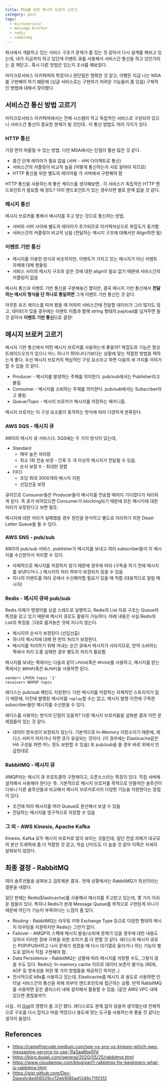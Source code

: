 ```yaml
---
title: MSA를 위한 메시지 브로커 고르기
category: post
tags:
  - microservice
  - message-brocker
  - redis
  - rabbitmq
---
```


회사에서 개발하고 있는 서비스 구조가 문제가 좀 있는 것 같아서 다시 설계를 해보고 있는데, 내가 지금까지 하고 있던게 이벤트 큐를 사용해서 서비스간 통신을 하고 있던거라는 걸 깨닫고.. 혹시 다른 방법은 있는지 조사를 해보았다.

마이크로서비스 아키텍처의 특징이나 장단점은 명확한 것 같고, 어쨌든 지금 나는 MSA를 구현해야 하기 떄문에 (싱글 서비스로는 구현하기 어려운 기능들이 좀 있음) 구체적인 방법에 대해서 찾아봤다.

## 서비스간 통신 방법 고르기

마이크로서비스 아키텍처에서는 전체 시스템이 작고 독립적인 서비스로 구성되어 있으니 서비스간 통신이 중요한 문제가 될 것인데.. 이 통신 방법도 여러 가지가 있다.

### HTTP 통신

가장 먼저 떠올릴 수 있는 방법. 다만 MSA에서는 단점이 훨씬 많은 것 같다.

- 중간 단계 레이어가 필요 없음 (서버 - 서버 다이렉트로 통신)
- 서비스간의 커플링이 비교적 높음 (어떻게 통신하는지 서로 알아야 하므로)
- HTTP 통신을 위한 별도의 레이어를 각 서버에서 구현해야 함

HTTP 통신을 사용하는게 좋은 케이스를 생각해보면.. 각 서비스가 독립적인 HTTP 엔드포인트가 필요할 때 정도? 이미 엔드포인트가 있는 경우라면 별로 문제 없을 것 같다.

### 메시지 통신

메시지 브로커를 통해서 메시지를 주고 받는 것으로 통신하는 방법.

- 서버와 서버 사이에 별도의 레이어가 추가되므로 아키텍처상으로 복잡도가 증가함
- 서비스간의 커플링이 비교적 낮음 (전달하는 메시지 구조에 대해서만 Align하면 됨)

### 이벤트 기반 통신

- 메시지를 이용한 방식과 비슷하지만, 이벤트가 가지고 있는 메시지가 아닌 이벤트 자체에 대해 핸들링
- 서비스 사이의 메시지 구조와 같은 것에 대한 align이 필요 없기 때문에 서비스간의 커플링이 없음

메시지 통신과 이벤트 기반 통신을 구분해놓긴 했지만, 결국 메시지 기반 통신에서 **전달하는 메시지 형식을 단 하나로 통일하면** 그게 이벤트 기반 통신인 것 같다.

아무튼 유즈 케이스를 따져 봤을 때 어차피 서비스간에 전달할 데이터가 그리 많지도 않고, 데이터가 있을 경우에는 이벤트 이름과 함께 string 형태의 payload를 넘겨주면 될 것 같아서 **이벤트 기반 통신**으로 결정!

## 메시지 브로커 고르기

메시지 기반 통신에서 어떤 메시지 브로커를 사용하는게 좋을까? 복잡도와 기능은 항상 트레이드오프가 있으니 어느 하나가 뛰어나다기보다는 상황에 맞는 적절한 방법을 택하는게 좋다. 우선 메시지 브로커의 핵심적인 구성 요소라고 하면 다음의 세 가지를 이야기할 수 있을 것 같다.

- Producer - 메시지를 발생하는 주체를 의미한다. pub/sub에서는 Publisher라고 불림
- Consumer - 메시지를 소비하는 주체를 의미한다. pub/sub에서는 Subscriber라고 불림
- Queue/Topic - 메시지 브로커가 메시지를 저장하는 매커니즘.

메시지 브로커는 이 구성 요소들이 동작하는 방식에 따라 다양하게 분류된다.

### AWS SQS - 메시지 큐

AWS의 메시지 큐 서비스다. SQS에는 두 가지 방식이 있는데,

- Standard
  - 매우 높은 처리량
  - 최소 1회 전송 보장 - 간혹 두 개 이상의 메시지가 전달될 수 있음.
  - 순서 보장 X - 최대한 정렬
- FIFO
  - 초당 최대 3000개의 메시지 지원
  - 선입선출 보장

큐이므로 Consumer들은 Producer들이 메시지를 전송할 때까지 기다렸다가 처리하게 된다. 즉 큐가 비어있으면 Consumer가 blocking되기 때문에 모든 메시지에 대한 처리가 보장된다고 보면 될듯.

메시지에 대한 처리가 실패했을 경우 원인을 분석하고 별도로 처리하기 위한 Dead-Letter Queue를 둘 수 있다.

### AWS SNS - pub/sub

AWS의 pub/sub 서비스. publisher가 메시지를 보내고 여러 subscriber들이 이 메시지를 수신받아서 처리할 수 있다.

- 자체적으로 메시지를 저장하지 않기 때문에 경우에 따라 (구독을 하기 전에 메시지를 보낸다거나..) 메시지의 처리 여부가 보장되지 않을 수 있음
- 하나의 이벤트를 여러 곳에서 수신해야할 필요가 있을 때 적합 (대표적으로 알림 메시지)

### Redis - 메시지 큐와 pub/sub

Redis 자체가 명령어를 싱글 스레드로 실행하고, Redis의 List 자료 구조는 Queue의 특성을 갖고 있기 때문에 메시지 큐로도 활용이 가능하다. 아래 내용은 사실 Redis의 List의 특징을 그대로 옮겨놓은 것에 지나지 않는다.

- 메시지의 순서가 보장된다 (선입선출)
- 하나의 메시지에 대해 한 번의 처리가 보장된다.
- 메시지를 처리하기 위해 꺼내는 순간 큐에서 메시지가 사라지므로, 만약 소비하는 쪽에서 처리 도중 실패한 경우 별도의 처리가 필요함.

메시지를 보내는 쪽에서는 다음과 같이 `LPUSH`(혹은 `RPUSH`)를 사용하고, 메시지를 받는 쪽에서는 `BRPOP`(혹은 `BLPOP`)을 사용하면 된다.

```
sender> LPUSH topic '1'
receiver> BRPOP topic
```

레디스는 pub/sub 패턴도 지원한다. 다만 메시지를 저장하는 자체적인 스토리지가 없기 때문에, 이전에 발행된 메시지를 `replay`할 수는 없고, 메시지 발행 이전에 구독한 subscriber들만 메시지를 수신받을 수 있다.

레디스를 사용하는 방식의 단점이 있을까? 다른 메시지 브로커들을 살펴본 결과 이런 문제점들이 있는 것 같다.

- 데이터 영속성이 보장되지 않는다. 기본적으로 In-Memory 저장소이기 때문에, 레디스 서버가 꺼지거나 하면 큐가 유실되는 것이다. (이 경우에는 Elasticache같은 HA 구성을 하면 어느 정도 보완할 수 있음) 또 pub/sub을 쓸 경우 바로 위에서 언급한대로

### RabbitMQ - 메시지 큐

AMQP라는 메시지 큐 프로토콜의 구현체이고, 오픈소스라는 특징이 있다. 직접 서버에 설치해서 사용해야 한다는 뜻. 기본적으로 메시지 브로커를 목적으로 만들어진 솔루션이다보니 다른 솔루션들과 비교해서 메시지 브로커로서의 다양한 기능을 지원한다는 장점이 있다.

- 조건에 따라 메시지를 여러 Queue로 분산해서 보낼 수 있음
- 전달하는 메시지를 영구적으로 저장할 수 있음

### 그 외 - AWS Kinesis, Apache Kafka

Kinesis, Kafka 모두 메시지 브로커로 많이 보이는 것들인데, 일단 컨셉 자체가 대규모의 분산 트래픽에 좀 더 적합한 것 같고, 학습 난이도도 더 높을 것 같아 이쪽은 자세히 살펴보지 않았다.

## 최종 결정 - RabbitMQ

여러 솔루션들을 살펴보고 검토해본 결과.. 현재 상황에서는 RabbitMQ가 최선이라는 결론을 내렸다.

일단 현재는 Redis(Elasticache)를 사용해서 메시지를 주고받고 있는데, 몇 가지 아쉬운 점들이 있다. 특히나 Redis가 본래 Message Queue를 목적으로 구현된게 아니기 때문에 어딘가 기능이 부족하다는 느낌이 좀 있다.

- Routing - RabbitMQ는 라우팅 키와 Exchange Type 등으로 다양한 형태의 메시지 라우팅을 지원하지만 Redis는 그런거 없다.
- Failover - AMQP의 스펙에 메시지 발송/소비에 문제가 있을 경우에 대한 내용도 있어서 이러한 장애 극복을 위한 조치가 좀 더 편할 것 같다. 레디스의 메시지 큐로는 POP/PUSH하고 나서 문제가 생겼을 때 다시 대기열로 올리거나 하는 기능이 별도로 없어서 직접 구현해야 함.
- Data Persistence - RabbitMQ는 상황에 따라 메시지를 저장할 수도, 그렇지 않을 수도 있다. Redis는 In-memory cache 이므로 데이터 보존이 불가능 (RDB, AOF 등 영속성을 위한 몇 가지 방법들을 제공하긴 하지만..)
- 전사적으로 k8s를 사용하고 있는데, Elasticache를 메시지 큐 용도로 사용하면 인터널 서비스간의 통신을 위해 외부의 엔드포인트에 접근하는 상황. 만약 RabbitMQ를 사용하면 같은 클러스터 내에 설치해서 활용할 수 있음. (같은 AWS VPC 내에 있으면 괜찮을까?)

사실.. 이 [Gist](https://gist.github.com/Dev-Dipesh/4ed56529cc12eb1685ad1246c715f312)의 영향이 좀 크긴 했다. 레디스로도 문제 없지 않을까 생각했는데 전체적으로 구조를 다시 잡자고 마음 먹었으니 용도에 맞는 도구를 사용하는게 좋을 것 같다는 생각이 들었다.

## References

- https://campfirecode.medium.com/sqs-vs-sns-vs-kinesis-which-aws-messaging-service-to-use-1fa3aa6be97d
- https://blog.dudaji.com/general/2020/05/25/rabbitmq.html
- https://www.cloudamqp.com/blog/part1-rabbitmq-for-beginners-what-is-rabbitmq.html
- https://gist.github.com/Dev-Dipesh/4ed56529cc12eb1685ad1246c715f312
